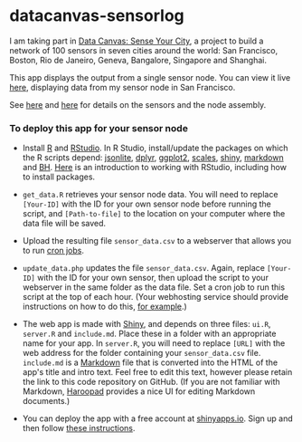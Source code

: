 # datacanvas-sensorlog

I am taking part in [Data Canvas: Sense Your City](http://datacanvas.org/sense-your-city/), a project to build a network of 100 sensors in seven cities around the world: San Francisco, Boston, Rio de Janeiro, Geneva, Bangalore, Singapore and Shanghai.

This app displays the output from a single sensor node. You can view it live [here](https://paldhous.shinyapps.io/datacanvas-sensor/), displaying data from my sensor node in San Francisco.

See [here](http://datacanvas.org/wp-content/uploads/2015/01/Data-Canvas-Sense-Your-City-Node-instructions.pdf) and [here](http://vimeo.com/116127882) for details on the sensors and the node assembly.

### To deploy this app for your sensor node

- Install [R](http://www.r-project.org/) and [RStudio](http://www.rstudio.com/). In R Studio, install/update the packages on which the R scripts depend: [jsonlite](http://cran.r-project.org/web/packages/jsonlite/index.html), [dplyr](http://cran.r-project.org/web/packages/dplyr/index.html), [ggplot2](http://cran.r-project.org/web/packages/ggplot2/index.html), [scales](http://cran.r-project.org/web/packages/scales/index.html), [shiny](http://cran.r-project.org/web/packages/shiny/index.html), [markdown](http://cran.r-project.org/web/packages/markdown/index.html) and [BH](http://cran.r-project.org/web/packages/BH/index.html). [Here](http://dss.princeton.edu/training/RStudio101.pdf) is an introduction to working with RStudio, including how to install packages.

- `get_data.R` retrieves your sensor node data. You will need to replace `[Your-ID]` with the ID for your own sensor node before running the script, and `[Path-to-file]` to the location on your computer where the data file will be saved.

- Upload the resulting file `sensor_data.csv` to a webserver that allows you to run [cron jobs](http://en.wikipedia.org/wiki/Cron).

- `update_data.php` updates the file `sensor_data.csv`. Again, replace `[Your-ID]` with the ID for your own sensor, then upload the script to your webserver in the same folder as the data file. Set a cron job to run this script at the top of each hour. (Your webhosting service should provide instructions on how to do this, [for example](https://my.bluehost.com/cgi/help/411).)

- The web app is made with [Shiny](http://shiny.rstudio.com/), and depends on three files: `ui.R`, `server.R` and `include.md`. Place these in a folder with an appropriate name for your app. In `server.R`, you will need to replace `[URL]` with the web address for the folder containing your `sensor_data.csv` file. `include.md` is a [Markdown](http://en.wikipedia.org/wiki/Markdown) file that is converted into the HTML of the app's title and intro text. Feel free to edit this text, however please retain the link to this code repository on GitHub. (If you are not familiar with Markdown, [Haroopad](http://pad.haroopress.com/) provides a nice UI for editing Markdown documents.)

- You can deploy the app with a free account at [shinyapps.io](https://www.shinyapps.io/). Sign up and then follow [these instructions](http://shiny.rstudio.com/articles/shinyapps.html).


